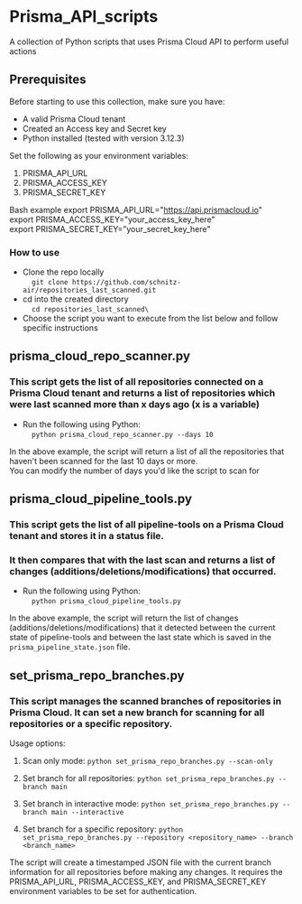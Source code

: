# Prisma_API_scripts
A collection of Python scripts that uses Prisma Cloud API to perform useful actions

## Prerequisites 
Before starting to use this collection, make sure you have:
- A valid Prisma Cloud tenant
- Created an Access key and Secret key
- Python installed (tested with version 3.12.3)

Set the following as your environment variables:
1. PRISMA_API_URL
2. PRISMA_ACCESS_KEY
3. PRISMA_SECRET_KEY
   
Bash example 
export PRISMA_API_URL="https://api.prismacloud.io" \
export PRISMA_ACCESS_KEY="your_access_key_here" \
export PRISMA_SECRET_KEY="your_secret_key_here" 


### How to use 
- Clone the repo locally \
    `git clone https://github.com/schnitz-air/repositories_last_scanned.git`
- cd into the created directory \
    `cd repositories_last_scanned\`
- Choose the script you want to execute from the list below and follow specific instructions

## prisma_cloud_repo_scanner.py 
### This script gets the list of all repositories connected on a Prisma Cloud tenant and returns a list of repositories which were last scanned more than x days ago (x is a variable) 
- Run the following using Python:\
    `python prisma_cloud_repo_scanner.py --days 10`

In the above example, the script will return a list of all the repositories that haven't been scanned for the last 10 days or more. \
You can modify the number of days you'd like the script to scan for 

## prisma_cloud_pipeline_tools.py 
### This script gets the list of all pipeline-tools on a Prisma Cloud tenant and stores it in a status file. 
### It then compares that with the last scan and returns a list of changes (additions/deletions/modifications) that occurred.  
- Run the following using Python:\
      `python prisma_cloud_pipeline_tools.py`

In the above example, the script will return the list of changes (additions/deletions/modifications) that it detected between the current state of pipeline-tools and between the last state which is saved in the `prisma_pipeline_state.json` file.

## set_prisma_repo_branches.py
### This script manages the scanned branches of repositories in Prisma Cloud. It can set a new branch for scanning for all repositories or a specific repository.

Usage options:
1. Scan only mode:
   `python set_prisma_repo_branches.py --scan-only`

2. Set branch for all repositories:
   `python set_prisma_repo_branches.py --branch main`

3. Set branch in interactive mode:
   `python set_prisma_repo_branches.py --branch main --interactive`

4. Set branch for a specific repository:
   `python set_prisma_repo_branches.py --repository <repository_name> --branch <branch_name>`

The script will create a timestamped JSON file with the current branch information for all repositories before making any changes. It requires the PRISMA_API_URL, PRISMA_ACCESS_KEY, and PRISMA_SECRET_KEY environment variables to be set for authentication.
